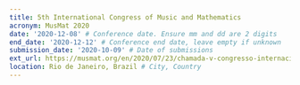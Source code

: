 ```yaml
---
title: 5th International Congress of Music and Mathematics
acronym: MusMat 2020
date: '2020-12-08' # Conference date. Ensure mm and dd are 2 digits
end_date: '2020-12-12' # Conference end date, leave empty if unknown
submission_date: '2020-10-09' # Date of submissions
ext_url: https://musmat.org/en/2020/07/23/chamada-v-congresso-internacional-musmat-2020/ # External URL to conference website
location: Rio de Janeiro, Brazil # City, Country
---
```

